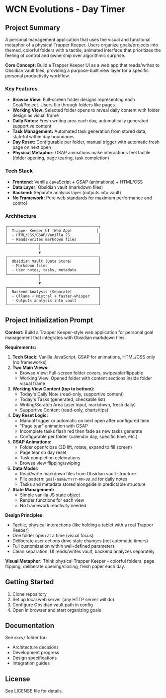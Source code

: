 # WCN Evolutions - Day Timer

## Project Summary

A personal management application that uses the visual and functional metaphor of a physical Trapper Keeper. Users organize goals/projects into themed, colorful folders with a tactile, animated interface that prioritizes the feeling of control and ownership over algorithmic surprise.

**Core Concept:** Build a Trapper Keeper UI as a web app that reads/writes to Obsidian vault files, providing a purpose-built view layer for a specific personal productivity workflow.

### Key Features

- **Browse View:** Full-screen folder designs representing each Goal/Project. Users flip through folders like pages.
- **Working View:** Selected folder opens to reveal daily content with folder design as visual frame
- **Daily Notes:** Fresh writing area each day, automatically generated supportive content
- **Task Management:** Automated task generation from stored data, stateful within day boundaries
- **Day Reset:** Configurable per folder, manual trigger with automatic fresh page on next open
- **Physical Metaphor:** GSAP animations make interactions feel tactile (folder opening, page tearing, task completion)

### Tech Stack

- **Frontend:** Vanilla JavaScript + GSAP (animations) + HTML/CSS
- **Data Layer:** Obsidian vault (markdown files)
- **Backend:** Separate analysis layer (outputs into vault)
- **No Framework:** Pure web standards for maximum performance and control

### Architecture

```
┌─────────────────────────────────────────┐
│  Trapper Keeper UI (Web App)           │
│  - HTML/CSS/GSAP/Vanilla JS             │
│  - Reads/writes markdown files          │
└──────────────┬──────────────────────────┘
               │
               ▼
┌─────────────────────────────────────────┐
│  Obsidian Vault (Data Store)            │
│  - Markdown files                       │
│  - User notes, tasks, metadata          │
└──────────────┬──────────────────────────┘
               │
               ▼
┌─────────────────────────────────────────┐
│  Backend Analysis (Separate)            │
│  - Ollama + Mistral + faster-whisper    │
│  - Outputs analysis into vault          │
└─────────────────────────────────────────┘
```

## Project Initialization Prompt

**Context:** Build a Trapper Keeper-style web application for personal goal management that integrates with Obsidian markdown files.

**Requirements:**
1. **Tech Stack:** Vanilla JavaScript, GSAP for animations, HTML/CSS only (no frameworks)
2. **Two Main Views:**
   - Browse View: Full-screen folder covers, swipeable/flippable
   - Working View: Opened folder with content sections inside folder visual frame
3. **Working View Content (top to bottom):**
   - Today's Daily Note (read-only, supportive content)
   - Today's Tasks (generated, checkable list)
   - Writing/Scratch Area (user input, markdown, fresh daily)
   - Supportive Content (read-only, charts/tips)
4. **Day Reset Logic:**
   - Manual trigger or automatic on next open after configured time
   - "Page tear" animation with GSAP
   - Incomplete tasks flash red then fade as new tasks generate
   - Configurable per folder (calendar day, specific time, etc.)
5. **GSAP Animations:**
   - Folder open/close (3D lift, rotate, expand to fill screen)
   - Page tear on day reset
   - Task completion celebrations
   - Browse view flipping/swiping
6. **Data Model:**
   - Read/write markdown files from Obsidian vault structure
   - File pattern: `goal-name/YYYY-MM-DD.md` for daily notes
   - Tasks and metadata stored alongside in predictable structure
7. **State Management:**
   - Simple vanilla JS state object
   - Render functions for each view
   - No framework reactivity needed

**Design Principles:**
- Tactile, physical interactions (like holding a tablet with a real Trapper Keeper)
- One folder open at a time (visual focus)
- Deliberate user actions drive state changes (not automatic timers)
- Full customization within well-defined parameters
- Clean separation: UI reads/writes vault, backend analyzes separately

**Visual Metaphor:** Think physical Trapper Keeper - colorful folders, page flipping, deliberate opening/closing, fresh paper each day.

## Getting Started

1. Clone repository
2. Set up local web server (any HTTP server will do)
3. Configure Obsidian vault path in config
4. Open in browser and start organizing goals

## Documentation

See `docs/` folder for:
- Architecture decisions
- Development progress
- Design specifications
- Integration guides

## License

See LICENSE file for details.
